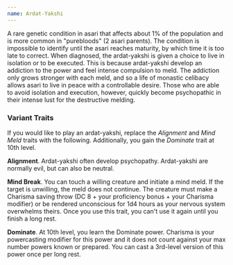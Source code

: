 ```yaml
---
name: Ardat-Yakshi
---
```

A rare genetic condition in asari that affects about 1% of the population and is more common in "purebloods"
(2 asari parents). The condition is impossible to identify until the asari reaches maturity, by which time it is too
late to correct. When diagnosed, the ardat-yakshi is given a choice to live in isolation or to be executed.
This is because ardat-yakshi develop an addiction to the power and feel intense compulsion to meld. The addiction only
grows stronger with each meld, and so a life of monastic celibacy allows asari to live in peace with a controllable desire.
Those who are able to avoid isolation and execution, however, quickly become psychopathic in their intense lust for the
destructive melding.

<me-source-reference pages="3" source="races"></me-source-reference>

### Variant Traits
If you would like to play an ardat-yakshi, replace the _Alignment_ and _Mind Meld_ traits with the following.
Additionally, you gain the _Dominate_ trait at 10th level.

__Alignment__. Ardat-yakshi often develop psychopathy. Ardat-yakshi are normally evil, but can also be neutral.

__Mind Break__. You can touch a willing creature and initiate a mind meld. If the target is unwilling, the meld does not continue.
The creature must make a Charisma saving throw (DC 8 + your proficiency bonus + your Charisma modifier) or be
rendered unconscious for 1d4 hours as your nervous system overwhelms theirs. Once you use this trait, you can't
use it again until you finish a long rest.

__Dominate__. At 10th level, you learn the Dominate power. Charisma is your powercasting modifier for this power and it
does not count against your max number powers known or prepared. You can cast a 3rd-level version of this power
once per long rest.


